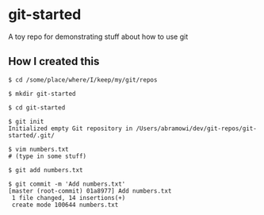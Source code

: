 # git-started

A toy repo for demonstrating stuff about how to use git

## How I created this

```
$ cd /some/place/where/I/keep/my/git/repos

$ mkdir git-started

$ cd git-started

$ git init
Initialized empty Git repository in /Users/abramowi/dev/git-repos/git-started/.git/

$ vim numbers.txt
# (type in some stuff)

$ git add numbers.txt

$ git commit -m 'Add numbers.txt'
[master (root-commit) 01a8977] Add numbers.txt
 1 file changed, 14 insertions(+)
 create mode 100644 numbers.txt
```
